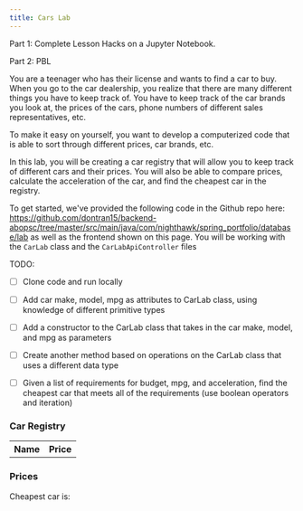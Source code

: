 ```yaml
---
title: Cars Lab
---
```

Part 1: Complete Lesson Hacks on a Jupyter Notebook.
 
Part 2: PBL 

You are a teenager who has their license and wants to find a car to buy. When you go to the car dealership, you realize that there are many different things you have to keep track of. You have to keep track of the car brands you look at, the prices of the cars, phone numbers of different sales representatives, etc.

To make it easy on yourself, you want to develop a computerized code that is able to sort through different prices, car brands, etc.

In this lab, you will be creating a car registry that will allow you to keep track of different cars and their prices. You will also be able to compare prices, calculate the acceleration of the car, and find the cheapest car in the registry.

To get started, we've provided the following code in the Github repo here: https://github.com/dontran15/backend-abopsc/tree/master/src/main/java/com/nighthawk/spring_portfolio/database/lab as well as the frontend shown on this page. You will be working with the `CarLab` class and the `CarLabApiController` files

TODO:

- [ ] Clone code and run locally

- [ ] Add car make, model, mpg as attributes to CarLab class, using knowledge of different primitive types

- [ ] Add a constructor to the CarLab class that takes in the car make, model, and mpg as parameters

- [ ] Create another method based on operations on the CarLab class that uses a different data type

- [ ] Given a list of requirements for budget, mpg, and acceleration, find the cheapest car that meets all of the requirements (use boolean operators and iteration)


### Car Registry

<!-- Create table to display cars -->
<table id="carsTable">
    <tr>
        <th>Name</th>
        <th>Price</th>
    </tr>
</table>

### Prices

Cheapest car is: <div id="result"></div>

<script>
    // fetch from database
    const resultTable = document.getElementById("carsTable");
    const cars_url = "https://abopsc-backend.dontntntnt.de/api/carLab";
    fetch(cars_url + "/")
        .then(response => response.json())
        .then(data => {
            console.log(data)
            // create table rows
            for (let i = 0; i < data.length; i++) {
                let row = resultTable.insertRow(-1);
                let name = row.insertCell(0);
                let price = row.insertCell(1);
                name.innerHTML = data[i].name;
                price.innerHTML = data[i].price;
            }
        });
    .catch(err => console.log(err));
    
    // find cheapest car
    const cheapestCar = document.getElementById("result");
    const cheapest_url = cars_url + "/compareprice";

    fetch(cheapest_url)
        .then(response => response.json())
        .then(data => {
            console.log(data)
            cheapestCar.innerHTML = data;
        });
    .catch(err => console.log(err));

</script>
